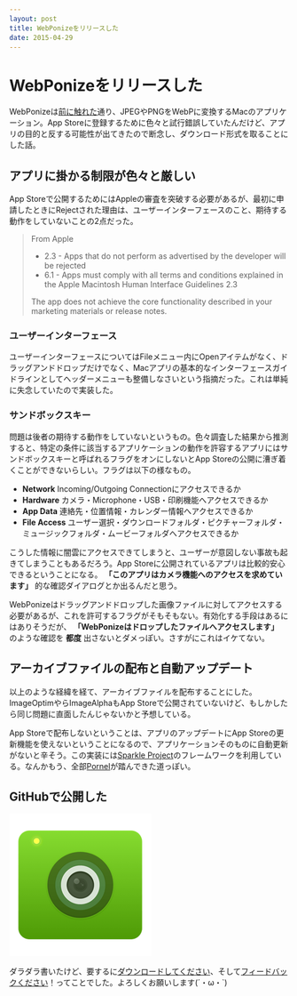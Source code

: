 ```yaml
---
layout: post
title: WebPonizeをリリースした
date: 2015-04-29
---
```


# WebPonizeをリリースした

WebPonizeは[前に触れた](/posts/2015/webponize.html)通り、JPEGやPNGをWebPに変換するMacのアプリケーション。App Storeに登録するために色々と試行錯誤していたんだけど、アプリの目的と反する可能性が出てきたので断念し、ダウンロード形式を取ることにした話。

## アプリに掛かる制限が色々と厳しい

App Storeで公開するためにはAppleの審査を突破する必要があるが、最初に申請したときにRejectされた理由は、ユーザーインターフェースのこと、期待する動作をしていないことの2点だった。

> From Apple
>
> - 2.3 - Apps that do not perform as advertised by the developer will be rejected
> - 6.1 - Apps must comply with all terms and conditions explained in the Apple Macintosh Human Interface Guidelines
2.3
>
> The app does not achieve the core functionality described in your marketing materials or release notes.

### ユーザーインターフェース

ユーザーインターフェースについてはFileメニュー内にOpenアイテムがなく、ドラッグアンドドロップだけでなく、Macアプリの基本的なインターフェースガイドラインとしてヘッダーメニューも整備しなさいという指摘だった。これは単純に失念していたので実装した。

### サンドボックスキー

問題は後者の期待する動作をしていないというもの。色々調査した結果から推測すると、特定の条件に該当するアプリケーションの動作を許容するアプリにはサンドボックスキーと呼ばれるフラグをオンにしないとApp Storeの公開に漕ぎ着くことができないらしい。フラグは以下の様なもの。

- **Network** Incoming/Outgoing Connectionにアクセスできるか
- **Hardware** カメラ・Microphone・USB・印刷機能へアクセスできるか
- **App Data** 連絡先・位置情報・カレンダー情報へアクセスできるか
- **File Access** ユーザー選択・ダウンロードフォルダ・ピクチャーフォルダ・ミュージックフォルダ・ムービーフォルダへアクセスできるか

こうした情報に闇雲にアクセスできてしまうと、ユーザーが意図しない事故も起きてしまうこともあるだろう。App Storeに公開されているアプリは比較的安心できるということになる。 **「このアプリはカメラ機能へのアクセスを求めています」** 的な確認ダイアログとか出るんだと思う。

WebPonizeはドラッグアンドドロップした画像ファイルに対してアクセスする必要があるが、これを許可するフラグがそもそもない。有効化する手段はあるにはありそうだが、 **「WebPonizeはドロップしたファイルへアクセスします」** のような確認を **都度** 出さないとダメっぽい。さすがにこれはイケてない。

## アーカイブファイルの配布と自動アップデート

以上のような経緯を経て、アーカイブファイルを配布することにした。ImageOptimやらImageAlphaもApp Storeで公開されていないけど、もしかしたら同じ問題に直面したんじゃないかと予想している。

App Storeで配布しないということは、アプリのアップデートにApp Storeの更新機能を使えないということになるので、アプリケーションそのものに自動更新がないと辛そう。この実装には[Sparkle Project](https://github.com/sparkle-project)のフレームワークを利用している。なんかもう、全部[Pornel](https://github.com/pornel)が踏んできた道っぽい。

## GitHubで公開した

[![](/img/posts/2015/webponize-is-released/webponize.png)](https://github.com/1000ch/webponize)

ダラダラ書いたけど、要するに[ダウンロードしてください](https://github.com/1000ch/webponize)、そして[フィードバックください](https://github.com/1000ch/webponize/issues/new)！ってことでした。よろしくお願いします(´・ω・`)
